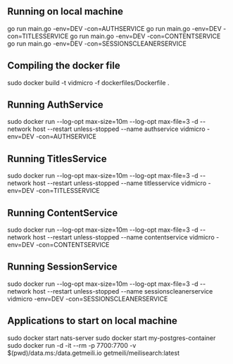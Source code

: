 ## Running on local machine
go run main.go -env=DEV -con=AUTHSERVICE
go run main.go -env=DEV -con=TITLESSERVICE
go run main.go -env=DEV -con=CONTENTSERVICE
go run main.go -env=DEV -con=SESSIONSCLEANERSERVICE


## Compiling the docker file
sudo docker build -t vidmicro -f dockerfiles/Dockerfile .

## Running AuthService
sudo docker run --log-opt max-size=10m --log-opt max-file=3 -d --network host --restart unless-stopped --name authservice vidmicro -env=DEV -con=AUTHSERVICE

## Running TitlesService
sudo docker run --log-opt max-size=10m --log-opt max-file=3 -d --network host --restart unless-stopped --name titlesservice vidmicro -env=DEV -con=TITLESSERVICE

## Running ContentService
sudo docker run --log-opt max-size=10m --log-opt max-file=3 -d --network host --restart unless-stopped --name contentservice vidmicro -env=DEV -con=CONTENTSERVICE

## Running SessionService
sudo docker run --log-opt max-size=10m --log-opt max-file=3 -d --network host --restart unless-stopped --name sessionscleanerservice vidmicro -env=DEV -con=SESSIONSCLEANERSERVICE

## Applications to start on local machine
sudo docker start nats-server
sudo docker start my-postgres-container
sudo docker run -d -it --rm -p 7700:7700 -v $(pwd)/data.ms:/data.getmeili.io getmeili/meilisearch:latest